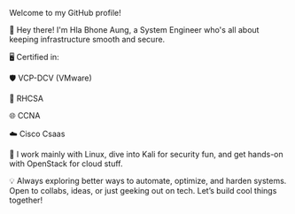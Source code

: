 Welcome to my GitHub profile!

👋 Hey there! I'm Hla Bhone Aung, a System Engineer who's all about keeping infrastructure smooth and secure.

🖥️ Certified in:

🛡️ VCP-DCV (VMware)

🐧 RHCSA

🌐 CCNA

☁️ Cisco Csaas

🔧 I work mainly with Linux, dive into Kali for security fun, and get hands-on with OpenStack for cloud stuff.

💡 Always exploring better ways to automate, optimize, and harden systems. Open to collabs, ideas, or just geeking out on tech. Let’s build cool things together!
